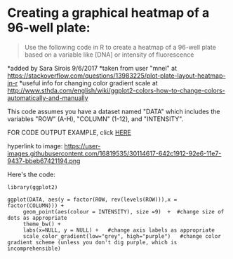 Creating a graphical heatmap of a 96-well plate:
==============================================================

>Use the following code in R to create a heatmap of a 96-well plate based on a variable like [DNA] or intensity of fluorescence

*added by Sara Sirois 9/6/2017
*taken from user "mnel" at https://stackoverflow.com/questions/13983225/plot-plate-layout-heatmap-in-r
*useful info for changing color gradient scale at http://www.sthda.com/english/wiki/ggplot2-colors-how-to-change-colors-automatically-and-manually


This code assumes you have a dataset named "DATA" which includes the variables "ROW" (A-H), "COLUMN" (1-12), and "INTENSITY".

FOR CODE OUTPUT EXAMPLE, click [HERE](https://user-images.githubusercontent.com/16819535/30114617-642c1912-92e6-11e7-9437-bbeb67421194.png)

hyperlink to image: https://user-images.githubusercontent.com/16819535/30114617-642c1912-92e6-11e7-9437-bbeb67421194.png

Here's the code:

```
library(ggplot2)

ggplot(DATA, aes(y = factor(ROW, rev(levels(ROW))),x = factor(COLUMN))) + 
     geom_point(aes(colour = INTENSITY), size =9)  +  #change size of dots as appropriate
     theme_bw() + 
     labs(x=NULL, y = NULL) +   #change axis labels as appropriate
     scale_color_gradient(low="grey", high="purple")   #change color gradient scheme (unless you don't dig purple, which is incomprehensible)
     
```

